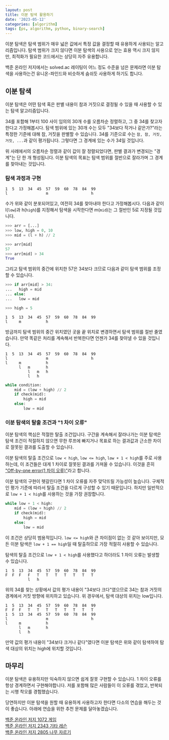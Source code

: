 ```yaml
---
layout: post
title: 이분 탐색 활용하기
date: '2023-05-12'
categories: [algorithm]
tags: [ps, algorithm, python, binary-search]
---
```


이분 탐색은 탐색 범위가 매우 넓은 값에서 특정 값을 결정할 때 유용하게 사용되는 알고리즘입니다. 탐색 범위가 크지 않다면 이분 탐색의 사용으로 얻는 효용 역시 크지 않지만, 최적화가 필요한 코드에서는 상당히 자주 유용합니다.  

백준 온라인 저지에서는 solved.ac 레이팅이 어느 정도 수준을 넘은 문제라면 이분 탐색을 사용하는건 유니온-파인드와 비슷하게 숨쉬듯 사용하게 하기도 합니다.  

## 이분 탐색

이분 탐색은 어떤 탐색 혹은 판별 내용이 참과 거짓으로 결정될 수 있을 때 사용할 수 있는 탐색 알고리즘입니다.  

34를 포함해 1부터 100 사이 임의의 30개 수를 오름차순 정렬하고, 그 중 34를 찾고자 한다고 가정해봅시다. 탐색 범위에 있는 30개 수는 모두 "34보다 작거나 같은가?"라는 특정한 기준에 대해 참, 거짓을 판별할 수 있습니다. 34를 기준으로 수는 `참, 참, 거짓, 거짓, ...`과 같이 평가됩니다. 그렇다면 그 경계에 있는 수가 34일 것입니다.  

위 사례에서의 오름차순 정렬과 같이 값이 잘 정렬되었다면, 판별 결과가 변경되는 "경계"는 단 한 개 형성됩니다. 이분 탐색의 목표는 탐색 범위를 절반으로 잘라가며 그 경계를 찾아내는 것입니다.  

### 탐색 과정과 구현

```text
1  5  13  34  45  57  59  60  78  84  99
l                 m                   h
```

수가 위와 같이 분포되어있고, 여전히 34를 찾아내야 한다고 가정해봅시다. 다음과 같이 l(`low`)과 h(`high`)를 지정해서 탐색을 시작한다면 m(`mid`)는 그 절반인 5로 지정될 것입니다.

```python
>>> arr = [...]
>>> low, high = 0, 10
>>> mid = (l + h) // 2

>>> arr[mid]
57
>>> arr[mid] > 34
True
```

그리고 탐색 범위의 중간에 위치한 57은 34보다 크므로 다음과 같이 탐색 범위를 조정할 수 있습니다.  

```python
>>> if arr[mid] > 34:
...   high = mid
... else:
...   low = mid

>>> high = 5
```

```text
1  5  13  34  45  57  59  60  78  84  99
l     m           h                   
```

방금까지 탐색 범위의 중간 위치였던 곳을 끝 위치로 변경하면서 탐색 범위를 절반 줄였습니다. 만약 똑같은 처리를 계속해서 반복한다면 언젠가 34를 찾아낼 수 있을 것입니다.  

```text
1  5  13  34  45  57  59  60  78  84  99
l                 m                   h
l     m           h
      l   m       h
          l   m   h
          l   h
```

```python
while condition:
    mid = (low + high) // 2
    if check(mid):
        high = mid
    else:
        low = mid 
```

### 이분 탐색의 탈출 조건과 "1 차이 오류"

이분 탐색의 핵심은 적절한 탈출 조건입니다. 구간을 계속해서 잘라나가는 이분 탐색은 탐색 조건이 적절하지 않으면 무한 루프에 빠지거나 목표로 하는 결과값과 근소한 차이로 잘못된 결과를 도출할 수 있습니다.  

이분 탐색의 탈출 조건으로 `low < high`, `low <= high`, `low + 1 < high`를 주로 사용하는데, 이 조건들은 대게 1 차이로 잘못된 결과를 가져올 수 있습니다. 이것을 흔히 ["Off-by-one error(1 차이 오류)"](https://en.wikipedia.org/wiki/Off-by-one_error)라고 합니다.  

이분 탐색의 구현이 헷갈린다면 1 차이 오류를 자주 맞닥뜨릴 가능성이 높습니다. 구체적인 평가 기준에 따라서 탈출 조건을 다르게 구성할 수 있기 때문입니다. 하지만 일반적으로 `low + 1 < high`를 사용하는 것을 가장 권장합니다.  

```python
while low + 1 < high:
    mid = (low + high) // 2
    if check(mid):
        high = mid
    else:
        low = mid 
```

이 조건은 상당히 범용적입니다. `low <= high`와 큰 차이점이 없는 것 같아 보이지만, 모든 이분 탐색은 `low + 1 == high`일 때 탈출하므로 가장 적절히 사용할 수 있습니다.  

탐색의 탈출 조건으로 `low + 1 < high`를 사용했다고 하더라도 1 차이 오류는 발생할 수 있습니다.  

```text
1  5  13  34  45  57  59  60  78  84  99
F  F  F   F   T   T   T   T   T   T   T
          l   h
```

위의 34를 찾는 상황에서 값의 평가 내용이 "34보다 크다"였으므로 34는 참과 거짓의 경계에서 거짓 방향에 위치하고 있습니다. 위 경우에서, 탐색 대상의 위치는 low입니다.  

```text
1  5  13  34  45  57  59  60  78  84  99
F  F  F   T   T   T   T   T   T   T   T
1  5  13  34  45  57  59  60  78  84  99
l                 m                   h
l     m           h
      l   m       h
      l   h
```

만약 값의 평가 내용이 "34보다 크거나 같다"였다면 이분 탐색은 위와 같이 탐색하여 탐색 대상의 위치는 high에 위치할 것입니다.  

## 마무리

이분 탐색은 유용하지만 익숙하지 않으면 쉽게 잘못 구현할 수 있습니다. 1 차이 오류를 항상 경계하면서 구현해야합니다. 저를 포함해 많은 사람들이 이 오류를 겪었고, 반복되는 시행 착오를 경험했습니다.  

당연하지만 이분 탐색을 원할 때 유용하게 사용하고자 한다면 다소의 연습을 해두는 것이 좋습니다. 아래에 연습을 위한 추천 문제를 달아놓겠습니다.  

[백준 온라인 저지 1072 게임](https://www.acmicpc.net/problem/2805)  
[백준 온라인 저지 2343 기타 레슨](https://www.acmicpc.net/problem/2343)  
[백준 온라인 저지 2805 나무 자르기](https://www.acmicpc.net/problem/2805)  

